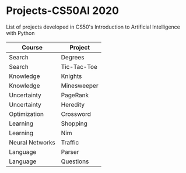 # Projects-CS50AI 2020
List of projects developed in CS50's Introduction to Artificial Intelligence with Python


| Course | Project |
| -------- | -------- |
| Search     | Degrees     |
| Search     | Tic-Tac-Toe     |
| Knowledge  | Knights     |
| Knowledge  | Minesweeper     |
| Uncertainty| PageRank     |
| Uncertainty| Heredity     |
| Optimization     | Crossword    |
| Learning     | Shopping     |
| Learning     | Nim     |
| Neural Networks     | Traffic     |
| Language     | Parser     |
| Language     | Questions     |
